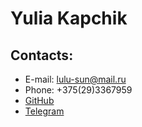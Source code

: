 # Yulia Kapchik

## Contacts:

* E-mail: lulu-sun@mail.ru
* Phone: +375(29)3367959
* [GitHub](https://github.com/yuliakapchik)
* [Telegram](https://t.me/yuliakapchik)